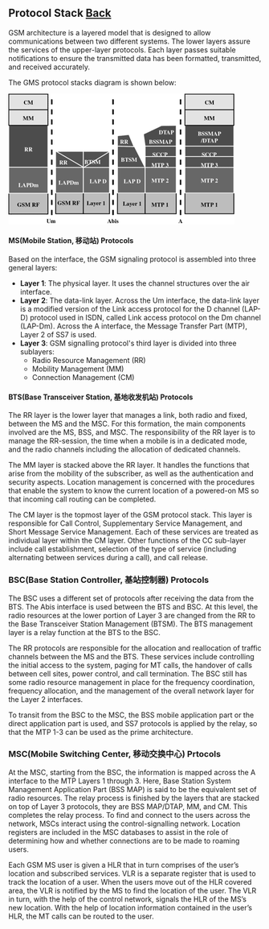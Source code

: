 ## Protocol Stack   [Back](./../gsm.md)

GSM architecture is a layered model that is designed to allow communications between two different systems. The lower layers assure the services of the upper-layer protocols. Each layer passes suitable notifications to ensure the transmitted data has been formatted, transmitted, and received accurately.

The GMS protocol stacks diagram is shown below:

<img src="./gsm-protocol-stack.gif">

#### MS(Mobile Station, 移动站) Protocols

Based on the interface, the GSM signaling protocol is assembled into three general layers:

- **Layer 1**: The physical layer. It uses the channel structures over the air interface.
- **Layer 2**: The data-link layer. Across the Um interface, the data-link layer is a modified version of the Link access protocol for the D channel (LAP-D) protocol used in ISDN, called Link access protocol on the Dm channel (LAP-Dm). Across the A interface, the Message Transfer Part (MTP), Layer 2 of SS7 is used.
- **Layer 3**: GSM signalling protocol's third layer is divided into three sublayers:
    - Radio Resource Management (RR)
    - Mobility Management (MM)
    - Connection Management (CM)

#### BTS(Base Transceiver Station, 基地收发机站) Protocols

The RR layer is the lower layer that manages a link, both radio and fixed, between the MS and the MSC. For this formation, the main components involved are the MS, BSS, and MSC. The responsibility of the RR layer is to manage the RR-session, the time when a mobile is in a dedicated mode, and the radio channels including the allocation of dedicated channels.

The MM layer is stacked above the RR layer. It handles the functions that arise from the mobility of the subscriber, as well as the authentication and security aspects. Location management is concerned with the procedures that enable the system to know the current location of a powered-on MS so that incoming call routing can be completed.

The CM layer is the topmost layer of the GSM protocol stack. This layer is responsible for Call Control, Supplementary Service Management, and Short Message Service Management. Each of these services are treated as individual layer within the CM layer. Other functions of the CC sub-layer include call establishment, selection of the type of service (including alternating between services during a call), and call release.

### BSC(Base Station Controller, 基站控制器) Protocols

The BSC uses a different set of protocols after receiving the data from the BTS. The Abis interface is used between the BTS and BSC. At this level, the radio resources at the lower portion of Layer 3 are changed from the RR to the Base Transceiver Station Management (BTSM). The BTS management layer is a relay function at the BTS to the BSC.

The RR protocols are responsible for the allocation and reallocation of traffic channels between the MS and the BTS. These services include controlling the initial access to the system, paging for MT calls, the handover of calls between cell sites, power control, and call termination. The BSC still has some radio resource management in place for the frequency coordination, frequency allocation, and the management of the overall network layer for the Layer 2 interfaces.

To transit from the BSC to the MSC, the BSS mobile application part or the direct application part is used, and SS7 protocols is applied by the relay, so that the MTP 1-3 can be used as the prime architecture.

### MSC(Mobile Switching Center, 移动交换中心) Prtocols

At the MSC, starting from the BSC, the information is mapped across the A interface to the MTP Layers 1 through 3. Here, Base Station System Management Application Part (BSS MAP) is said to be the equivalent set of radio resources. The relay process is finished by the layers that are stacked on top of Layer 3 protocols, they are BSS MAP/DTAP, MM, and CM. This completes the relay process. To find and connect to the users across the network, MSCs interact using the control-signalling network. Location registers are included in the MSC databases to assist in the role of determining how and whether connections are to be made to roaming users.

Each GSM MS user is given a HLR that in turn comprises of the user’s location and subscribed services. VLR is a separate register that is used to track the location of a user. When the users move out of the HLR covered area, the VLR is notified by the MS to find the location of the user. The VLR in turn, with the help of the control network, signals the HLR of the MS’s new location. With the help of location information contained in the user’s HLR, the MT calls can be routed to the user.